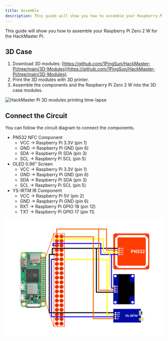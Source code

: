 ```yaml
---
title: Assemble
description: This guide will show you how to assemble your Raspberry Pi Zero 2 W for the HackMaster Pi.
---
```


This guide will show you how to assemble your Raspberry Pi Zero 2 W for the HackMaster Pi.

## 3D Case

1. Download 3D modules: [https://github.com/1PingSun/HackMaster-Pi/tree/main/3D-Modules](https://github.com/1PingSun/HackMaster-Pi/tree/main/3D-Modules).
2. Print the 3D modules with 3D printer.
3. Assemble the components and the Raspberry Pi Zero 2 W into the 3D case modules.

![HackMaster Pi 3D modules printing time-lapse](src/Time-lapse.gif)

## Connect the Circuit

You can follow the circuit diagram to connect the components.

* PN532 NFC Component
  * VCC → Raspberry Pi 3.3V (pin 1)
  * GND → Raspberry Pi GND (pin 6)
  * SDA → Raspberry Pi SDA (pin 3)
  * SCL → Raspberry Pi SCL (pin 5)
* OLED 0.96" Screen
  * VCC → Raspberry Pi 3.3V (pin 1)
  * GND → Raspberry Pi GND (pin 6)
  * SDA → Raspberry Pi SDA (pin 3)
  * SCL → Raspberry Pi SCL (pin 5)
* YS-IRTM IR Component
  * VCC → Raspberry Pi 5V (pin 2)
  * GND → Raspberry Pi GND (pin 6)
  * RXT → Raspberry Pi GPIO 18 (pin 12)
  * TXT → Raspberry Pi GPIO 17 (pin 11)

![HackMaster Pi Circuit Diagram](src/circuit-diagram.webp)
